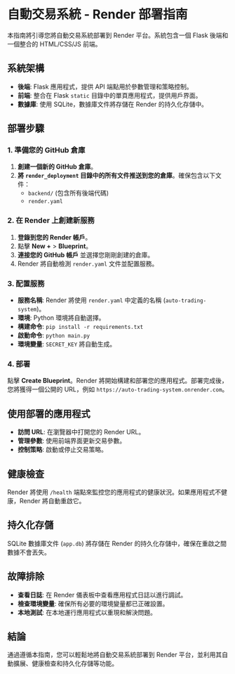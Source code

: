 # 自動交易系統 - Render 部署指南

本指南將引導您將自動交易系統部署到 Render 平台。系統包含一個 Flask 後端和一個整合的 HTML/CSS/JS 前端。

## 系統架構

- **後端**: Flask 應用程式，提供 API 端點用於參數管理和策略控制。
- **前端**: 整合在 Flask `static` 目錄中的單頁應用程式，提供用戶界面。
- **數據庫**: 使用 SQLite，數據庫文件將存儲在 Render 的持久化存儲中。

## 部署步驟

### 1. 準備您的 GitHub 倉庫

1.  **創建一個新的 GitHub 倉庫**。
2.  **將 `render_deployment` 目錄中的所有文件推送到您的倉庫**。確保包含以下文件：
    - `backend/` (包含所有後端代碼)
    - `render.yaml`

### 2. 在 Render 上創建新服務

1.  **登錄到您的 Render 帳戶**。
2.  點擊 **New +** > **Blueprint**。
3.  **連接您的 GitHub 帳戶** 並選擇您剛剛創建的倉庫。
4.  Render 將自動檢測 `render.yaml` 文件並配置服務。

### 3. 配置服務

- **服務名稱**: Render 將使用 `render.yaml` 中定義的名稱 (`auto-trading-system`)。
- **環境**: Python 環境將自動選擇。
- **構建命令**: `pip install -r requirements.txt`
- **啟動命令**: `python main.py`
- **環境變量**: `SECRET_KEY` 將自動生成。

### 4. 部署

點擊 **Create Blueprint**。Render 將開始構建和部署您的應用程式。部署完成後，您將獲得一個公開的 URL，例如 `https://auto-trading-system.onrender.com`。

## 使用部署的應用程式

- **訪問 URL**: 在瀏覽器中打開您的 Render URL。
- **管理參數**: 使用前端界面更新交易參數。
- **控制策略**: 啟動或停止交易策略。

## 健康檢查

Render 將使用 `/health` 端點來監控您的應用程式的健康狀況。如果應用程式不健康，Render 將自動重啟它。

## 持久化存儲

SQLite 數據庫文件 (`app.db`) 將存儲在 Render 的持久化存儲中，確保在重啟之間數據不會丟失。

## 故障排除

- **查看日誌**: 在 Render 儀表板中查看應用程式日誌以進行調試。
- **檢查環境變量**: 確保所有必要的環境變量都已正確設置。
- **本地測試**: 在本地運行應用程式以重現和解決問題。

## 結論

通過遵循本指南，您可以輕鬆地將自動交易系統部署到 Render 平台，並利用其自動擴展、健康檢查和持久化存儲等功能。

